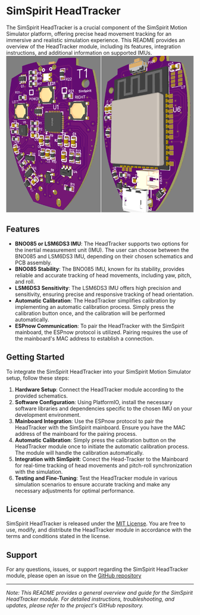 # SimSpirit HeadTracker

The SimSpirit HeadTracker is a crucial component of the SimSpirit Motion Simulator platform, offering precise head movement tracking for an immersive and realistic simulation experience. This README provides an overview of the HeadTracker module, including its features, integration instructions, and additional information on supported IMUs.
![Image SimSpirit PCB Layout](https://github.com/jpdigitalman/SimSpirit-MotionSimulation-Headtracker/blob/main/PCB_Layout/HT3.png?raw=true)
## Features

- **BNO085 or LSM6DS3 IMU**: The HeadTracker supports two options for the inertial measurement unit (IMU). The user can choose between the BNO085 and LSM6DS3 IMU, depending on their chosen schematics and PCB assembly.
- **BNO085 Stability**: The BNO085 IMU, known for its stability, provides reliable and accurate tracking of head movements, including yaw, pitch, and roll.
- **LSM6DS3 Sensitivity**: The LSM6DS3 IMU offers high precision and sensitivity, ensuring precise and responsive tracking of head orientation.
- **Automatic Calibration**: The HeadTracker simplifies calibration by implementing an automatic calibration process. Simply press the calibration button once, and the calibration will be performed automatically.
- **ESPnow Communication**: To pair the HeadTracker with the SimSpirit mainboard, the ESPnow protocol is utilized. Pairing requires the use of the mainboard's MAC address to establish a connection.

## Getting Started

To integrate the SimSpirit HeadTracker into your SimSpirit Motion Simulator setup, follow these steps:

1. **Hardware Setup**: Connect the HeadTracker module according to the provided schematics.
2. **Software Configuration**: Using PlatformIO, install the necessary software libraries and dependencies specific to the chosen IMU on your development environment.
3. **Mainboard Integration**: Use the ESPnow protocol to pair the HeadTracker with the SimSpirit mainboard. Ensure you have the MAC address of the mainboard for the pairing process.
4. **Automatic Calibration**: Simply press the calibration button on the HeadTracker module once to initiate the automatic calibration process. The module will handle the calibration automatically.
5. **Integration with SimSpirit**: Conect the Head-Tracker to the Mainboard for real-time tracking of head movements and pitch-roll synchronization with the simulation. 
6. **Testing and Fine-Tuning**: Test the HeadTracker module in various simulation scenarios to ensure accurate tracking and make any necessary adjustments for optimal performance.

## License

SimSpirit HeadTracker is released under the [MIT License](https://opensource.org/licenses/MIT). You are free to use, modify, and distribute the HeadTracker module in accordance with the terms and conditions stated in the license.

## Support

For any questions, issues, or support regarding the SimSpirit HeadTracker module, please open an issue on the [GitHub repository](https://github.com/jpdigitalman/SimSpirit-Motion-Simulator-Platform)

---

*Note: This README provides a general overview and guide for the SimSpirit HeadTracker module. For detailed instructions, troubleshooting, and updates, please refer to the project's GitHub repository.*
